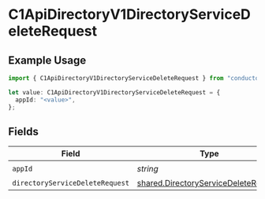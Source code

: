 # C1ApiDirectoryV1DirectoryServiceDeleteRequest

## Example Usage

```typescript
import { C1ApiDirectoryV1DirectoryServiceDeleteRequest } from "conductorone-sdk-typescript/sdk/models/operations";

let value: C1ApiDirectoryV1DirectoryServiceDeleteRequest = {
  appId: "<value>",
};
```

## Fields

| Field                                                                                               | Type                                                                                                | Required                                                                                            | Description                                                                                         |
| --------------------------------------------------------------------------------------------------- | --------------------------------------------------------------------------------------------------- | --------------------------------------------------------------------------------------------------- | --------------------------------------------------------------------------------------------------- |
| `appId`                                                                                             | *string*                                                                                            | :heavy_check_mark:                                                                                  | N/A                                                                                                 |
| `directoryServiceDeleteRequest`                                                                     | [shared.DirectoryServiceDeleteRequest](../../../sdk/models/shared/directoryservicedeleterequest.md) | :heavy_minus_sign:                                                                                  | N/A                                                                                                 |